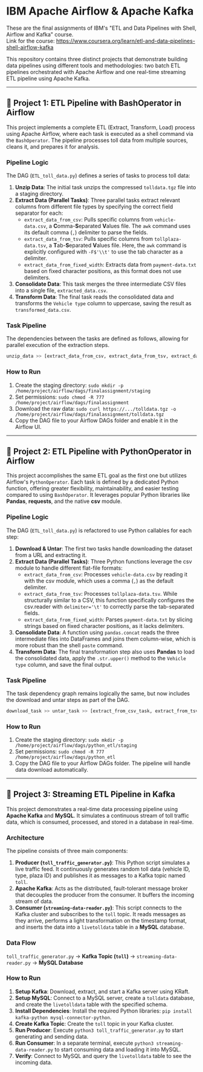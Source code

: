 # IBM Apache Airflow & Apache Kafka

These are the final assignments of IBM's "ETL and Data Pipelines with Shell, Airflow and Kafka" course.  
Link for the course: https://www.coursera.org/learn/etl-and-data-pipelines-shell-airflow-kafka

This repository contains three distinct projects that demonstrate building data pipelines using different tools and methodologies: two batch ETL pipelines orchestrated with Apache Airflow and one real-time streaming ETL pipeline using Apache Kafka.

---

## 📂 Project 1: ETL Pipeline with BashOperator in Airflow

This project implements a complete ETL (Extract, Transform, Load) process using Apache Airflow, where each task is executed as a shell command via the `BashOperator`. The pipeline processes toll data from multiple sources, cleans it, and prepares it for analysis.

### Pipeline Logic

The DAG (`ETL_toll_data.py`) defines a series of tasks to process toll data:

1.  **Unzip Data**: The initial task unzips the compressed `tolldata.tgz` file into a staging directory.
2.  **Extract Data (Parallel Tasks)**: Three parallel tasks extract relevant columns from different file types by specifying the correct field separator for each:
    * `extract_data_from_csv`: Pulls specific columns from `vehicle-data.csv`, a **C**omma-**S**eparated **V**alues file. The `awk` command uses its default comma (`,`) delimiter to parse the fields.
    * `extract_data_from_tsv`: Pulls specific columns from `tollplaza-data.tsv`, a **T**ab-**S**eparated **V**alues file. Here, the `awk` command is explicitly configured with `-F$'\\t'` to use the tab character as a delimiter.
    * `extract_data_from_fixed_width`: Extracts data from `payment-data.txt` based on fixed character positions, as this format does not use delimiters.
3.  **Consolidate Data**: This task merges the three intermediate CSV files into a single file, `extracted_data.csv`.
4.  **Transform Data**: The final task reads the consolidated data and transforms the `Vehicle type` column to uppercase, saving the result as `transformed_data.csv`.

### Task Pipeline

The dependencies between the tasks are defined as follows, allowing for parallel execution of the extraction steps.

```python
unzip_data >> [extract_data_from_csv, extract_data_from_tsv, extract_data_from_fixed_width] >> consolidate_data >> transform_data
````

### How to Run

1.  Create the staging directory: `sudo mkdir -p /home/project/airflow/dags/finalassignment/staging`
2.  Set permissions: `sudo chmod -R 777 /home/project/airflow/dags/finalassignment`
3.  Download the raw data: `sudo curl https://.../tolldata.tgz -o /home/project/airflow/dags/finalassignment/tolldata.tgz`
4.  Copy the DAG file to your Airflow DAGs folder and enable it in the Airflow UI.

-----

## 📂 Project 2: ETL Pipeline with PythonOperator in Airflow

This project accomplishes the same ETL goal as the first one but utilizes Airflow's `PythonOperator`. Each task is defined by a dedicated Python function, offering greater flexibility, maintainability, and easier testing compared to using `BashOperator`. It leverages popular Python libraries like **Pandas**, **requests**, and the native **csv** module.

### Pipeline Logic

The DAG (`ETL_toll_data.py`) is refactored to use Python callables for each step:

1.  **Download & Untar**: The first two tasks handle downloading the dataset from a URL and extracting it.
2.  **Extract Data (Parallel Tasks)**: Three Python functions leverage the csv module to handle different flat-file formats:
    * `extract_data_from_csv`: Processes `vehicle-data.csv` by reading it with the csv module, which uses a comma (`,`) as the default delimiter.
    * `extract_data_from_tsv`: Processes `tollplaza-data.tsv`. While structurally similar to a CSV, this function specifically configures the csv.reader with `delimiter='\t'` to correctly parse the tab-separated fields.
    * `extract_data_from_fixed_width`: Parses `payment-data.txt` by slicing strings based on fixed character positions, as it lacks delimiters.
4.  **Consolidate Data**: A function using `pandas.concat` reads the three intermediate files into DataFrames and joins them column-wise, which is more robust than the shell `paste` command.
5.  **Transform Data**: The final transformation step also uses **Pandas** to load the consolidated data, apply the `.str.upper()` method to the `Vehicle type` column, and save the final output.

### Task Pipeline

The task dependency graph remains logically the same, but now includes the download and untar steps as part of the DAG.

```python
download_task >> untar_task >> [extract_from_csv_task, extract_from_tsv_task, extract_from_fixed_width_task] >> consolidate_task >> transform_task
```

### How to Run

1.  Create the staging directory: `sudo mkdir -p /home/project/airflow/dags/python_etl/staging`
2.  Set permissions: `sudo chmod -R 777 /home/project/airflow/dags/python_etl`
3.  Copy the DAG file to your Airflow DAGs folder. The pipeline will handle data download automatically.

-----

## 📂 Project 3: Streaming ETL Pipeline in Kafka

This project demonstrates a real-time data processing pipeline using **Apache Kafka** and **MySQL**. It simulates a continuous stream of toll traffic data, which is consumed, processed, and stored in a database in real-time.

### Architecture

The pipeline consists of three main components:

1.  **Producer (`toll_traffic_generator.py`)**: This Python script simulates a live traffic feed. It continuously generates random toll data (vehicle ID, type, plaza ID) and publishes it as messages to a Kafka topic named `toll`.
2.  **Apache Kafka**: Acts as the distributed, fault-tolerant message broker that decouples the producer from the consumer. It buffers the incoming stream of data.
3.  **Consumer (`streaming-data-reader.py`)**: This script connects to the Kafka cluster and subscribes to the `toll` topic. It reads messages as they arrive, performs a light transformation on the timestamp format, and inserts the data into a `livetolldata` table in a **MySQL** database.

### Data Flow

`toll_traffic_generator.py` → **Kafka Topic (`toll`)** → `streaming-data-reader.py` → **MySQL Database**

### How to Run

1.  **Setup Kafka**: Download, extract, and start a Kafka server using KRaft.
2.  **Setup MySQL**: Connect to a MySQL server, create a `tolldata` database, and create the `livetolldata` table with the specified schema.
3.  **Install Dependencies**: Install the required Python libraries: `pip install kafka-python mysql-connector-python`.
4.  **Create Kafka Topic**: Create the `toll` topic in your Kafka cluster.
5.  **Run Producer**: Execute `python3 toll_traffic_generator.py` to start generating and sending data.
6.  **Run Consumer**: In a separate terminal, execute `python3 streaming-data-reader.py` to start consuming data and loading it into MySQL.
7.  **Verify**: Connect to MySQL and query the `livetolldata` table to see the incoming data.
